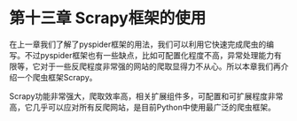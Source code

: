 # 第十三章 Scrapy框架的使用

在上一章我们了解了pyspider框架的用法，我们可以利用它快速完成爬虫的编写。不过pyspider框架也有一些缺点，比如可配置化程度不高，异常处理能力有限等，它对于一些反爬程度非常强的网站的爬取显得力不从心。所以本章我们再介绍一个爬虫框架Scrapy。

Scrapy功能非常强大，爬取效率高，相关扩展组件多，可配置和可扩展程度非常高，它几乎可以应对所有反爬网站，是目前Python中使用最广泛的爬虫框架。